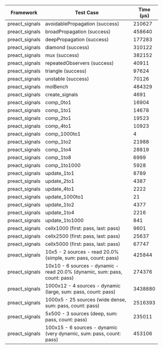 | Framework | Test Case | Time (μs) |
| --- | --- | --- |
| preact_signals | avoidablePropagation (success) | 210627 |
| preact_signals | broadPropagation (success) | 458640 |
| preact_signals | deepPropagation (success) | 177283 |
| preact_signals | diamond (success) | 310122 |
| preact_signals | mux (success) | 382152 |
| preact_signals | repeatedObservers (success) | 40911 |
| preact_signals | triangle (success) | 97624 |
| preact_signals | unstable (success) | 70126 |
| preact_signals | molBench | 484329 |
| preact_signals | create_signals | 4691 |
| preact_signals | comp_0to1 | 16904 |
| preact_signals | comp_1to1 | 14678 |
| preact_signals | comp_2to1 | 19523 |
| preact_signals | comp_4to1 | 10923 |
| preact_signals | comp_1000to1 | 4 |
| preact_signals | comp_1to2 | 21988 |
| preact_signals | comp_1to4 | 28819 |
| preact_signals | comp_1to8 | 6999 |
| preact_signals | comp_1to1000 | 5928 |
| preact_signals | update_1to1 | 8789 |
| preact_signals | update_2to1 | 4387 |
| preact_signals | update_4to1 | 2222 |
| preact_signals | update_1000to1 | 21 |
| preact_signals | update_1to2 | 4377 |
| preact_signals | update_1to4 | 2216 |
| preact_signals | update_1to1000 | 841 |
| preact_signals | cellx1000 (first: pass, last: pass) | 9601 |
| preact_signals | cellx2500 (first: pass, last: pass) | 25637 |
| preact_signals | cellx5000 (first: pass, last: pass) | 67747 |
| preact_signals | 10x5 - 2 sources - read 20.0% (simple, sum: pass, count: pass) | 425844 |
| preact_signals | 10x10 - 6 sources - dynamic - read 20.0% (dynamic, sum: pass, count: pass) | 274376 |
| preact_signals | 1000x12 - 4 sources - dynamic (large, sum: pass, count: pass) | 3438880 |
| preact_signals | 1000x5 - 25 sources (wide dense, sum: pass, count: pass) | 2516393 |
| preact_signals | 5x500 - 3 sources (deep, sum: pass, count: pass) | 235011 |
| preact_signals | 100x15 - 6 sources - dynamic (very dynamic, sum: pass, count: pass) | 453106 |
